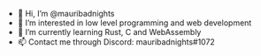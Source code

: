 - 👋 Hi, I’m @mauribadnights
- 👀 I’m interested in low level programming and web development
- 🌱 I’m currently learning Rust, C and WebAssembly
- 📫 Contact me through Discord: mauribadnights#1072

<!---
mauribadnights/mauribadnights is a ✨ special ✨ repository because its `README.md` (this file) appears on your GitHub profile.
You can click the Preview link to take a look at your changes.
--->
